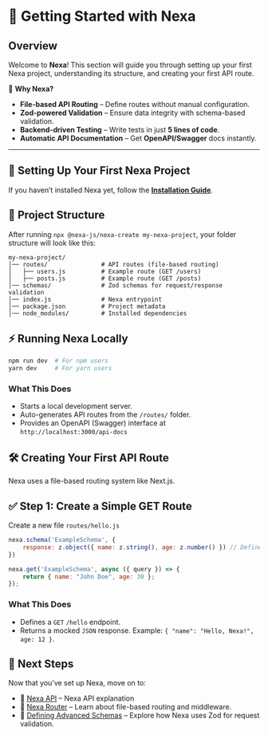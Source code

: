 # 🚀 Getting Started with Nexa  

## Overview  

Welcome to **Nexa**! This section will guide you through setting up your first Nexa project, understanding its structure, and creating your first API route.  

📌 **Why Nexa?**  
- **File-based API Routing** – Define routes without manual configuration.  
- **Zod-powered Validation** – Ensure data integrity with schema-based validation.  
- **Backend-driven Testing** – Write tests in just **5 lines of code**.  
- **Automatic API Documentation** – Get **OpenAPI/Swagger** docs instantly.  

---

## 🔨 Setting Up Your First Nexa Project  

If you haven’t installed Nexa yet, follow the **[Installation Guide](/installation)**.  

## 🔧 Project Structure

After running `npx @nexa-js/nexa-create my-nexa-project`, your folder structure will look like this:

```
my-nexa-project/
│── routes/               # API routes (file-based routing)
│   ├── users.js          # Example route (GET /users)
│   ├── posts.js          # Example route (GET /posts)
│── schemas/              # Zod schemas for request/response validation
│── index.js              # Nexa entrypoint
│── package.json          # Project metadata
│── node_modules/         # Installed dependencies
```

## ⚡ Running Nexa Locally

```bash
npm run dev  # For npm users
yarn dev     # For yarn users
```

### What This Does

- Starts a local development server.
- Auto-generates API routes from the `/routes/` folder.
- Provides an OpenAPI (Swagger) interface at `http://localhost:3000/api-docs`

## 🛠️ Creating Your First API Route

Nexa uses a file-based routing system like Next.js.

## ✅ Step 1: Create a Simple GET Route

Create a new file `routes/hello.js`

```javascript
nexa.schema('ExampleSchema', {
    response: z.object({ name: z.string(), age: z.number() }) // Defines response format
})

nexa.get('ExampleSchema', async ({ query }) => {
    return { name: "John Doe", age: 30 };
});
```

### What This Does

- Defines a `GET` `/hello` endpoint.
- Returns a mocked `JSON` response. Example: `{ "name": "Hello, Nexa!", age: 12 }`.

## 🚀 Next Steps

Now that you’ve set up Nexa, move on to:
- 📌 [Nexa API](/nexa-api) – Nexa API explanation
- 📌 [Nexa Router](/routes) – Learn about file-based routing and middleware.
- 📌 [Defining Advanced Schemas](/schemas) – Explore how Nexa uses Zod for request validation.
